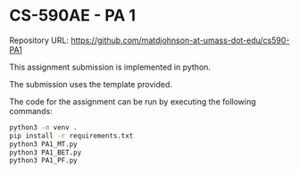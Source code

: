 # CS-590AE - PA 1

Repository URL: https://github.com/matdjohnson-at-umass-dot-edu/cs590-PA1

This assignment submission is implemented in python.

The submission uses the template provided.

The code for the assignment can be run by executing the following commands:

```bash
python3 -m venv .
pip install -r requirements.txt
python3 PA1_MT.py
python3 PA1_BET.py
python3 PA1_PF.py
```

